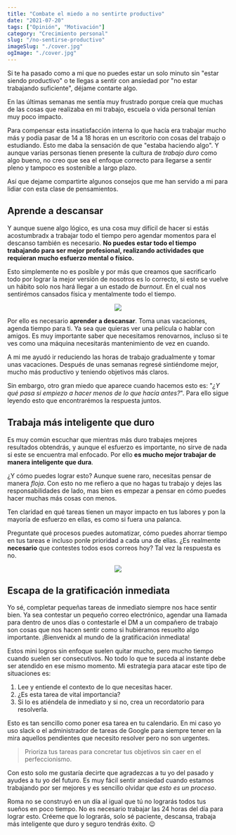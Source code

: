 ```yaml
---
title: "Combate el miedo a no sentirte productivo"
date: "2021-07-20"
tags: ["Opinión", "Motivación"]
category: "Crecimiento personal"
slug: "/no-sentirse-productivo"
imageSlug: "./cover.jpg"
ogImage: "./cover.jpg"
---
```


Si te ha pasado como a mi que no puedes estar un solo minuto sin "estar siendo productivo" o te llegas a sentir con ansiedad por "no estar trabajando suficiente", déjame contarte algo.

En las últimas semanas me sentía muy frustrado porque creía que muchas de las cosas que realizaba en mi trabajo, escuela o vida personal tenían muy poco impacto.

Para compensar esta insatisfacción interna lo que hacía era trabajar mucho más y podía pasar de 14 a 18 horas en un escritorio con cosas del trabajo o estudiando. Esto me daba la sensación de que "estaba haciendo algo". Y aunque varias personas tienen presente la cultura de _trabajo duro_ como algo bueno, no creo que sea el enfoque correcto para llegarse a sentir pleno y tampoco es sostenible a largo plazo. 

Así que dejame compartirte algunos consejos que me han servido a mi para lidiar con esta clase de pensamientos. 

## Aprende a descansar

Y aunque suene algo lógico, es una cosa muy difícil de hacer si estás acostumbradx a trabajar todo el tiempo pero agendar momentos para el descanso también es necesario. **No puedes estar todo el tiempo trabajando para ser mejor profesional, realizando actividades que requieran mucho esfuerzo mental o físico.**

Esto simplemente no es posible y por más que creamos que sacrificarlo todo por lograr la mejor versión de nosotros es lo correcto, si esto se vuelve un hábito solo nos hará llegar a un estado de _burnout_. En el cual nos sentirémos cansados física y mentalmente todo el tiempo. 

<center>
    <img src="https://media1.tenor.com/images/0d1329f5ff7d31712e3d12ce160df6ec/tenor.gif">
</center>

Por ello es necesario **aprender a descansar**. Toma unas vacaciones, agenda tiempo para ti. Ya sea que quieras ver una película o hablar con amigos. Es muy importante saber que necesitamos renovarnos, incluso si te ves como una máquina necesitarás mantenimiento de vez en cuando.

A mi me ayudó ir reduciendo las horas de trabajo gradualmente y tomar unas vacaciones. Después de unas semanas regresé sintiéndome mejor, mucho más productivo y teniendo objetivos más claros. 

Sin embargo, otro gran miedo que aparece cuando hacemos esto es: "_¿Y qué pasa si empiezo a hacer menos de lo que hacía antes?_". Para ello sigue leyendo esto que encontrarémos la respuesta juntos.

## Trabaja más inteligente que duro

Es muy común escuchar que mientras más duro trabajes mejores resultados obtendrás, y aunque el esfuerzo es importante, no sirve de nada si este se encuentra mal enfocado. Por ello **es mucho mejor trabajar de manera inteligente que dura**. 

¿Y cómo puedes lograr esto? Aunque suene raro, necesitas pensar de manera *floja*. Con esto no me refiero a que no hagas tu trabajo y dejes las responsabilidades de lado, mas bien es empezar a pensar en cómo puedes hacer muchas más cosas con menos. 

Ten claridad en qué tareas tienen un mayor impacto en tus labores y pon la mayoría de esfuerzo en ellas, es como si fuera una palanca. 

Preguntate qué procesos puedes automatizar, cómo puedes ahorrar tiempo en tus tareas e incluso ponle prioridad a cada una de ellas. ¿Es realmente **necesario** que contestes todos esos correos hoy? Tal vez la respuesta es no. 


<center>
    <img src="https://media1.tenor.com/images/e26ccbea06b105af373d1ac0d8509ecc/tenor.gif">
</center>

## Escapa de la gratificación inmediata

Yo sé, completar pequeñas tareas de inmediato siempre nos hace sentir bien. Ya sea contestar un pequeño correo electrónico, agendar una llamada para dentro de unos días o contestarle el DM a un compañero de trabajo son cosas que nos hacen sentir como si hubiéramos resuelto algo importante. ¡Bienvenidx al mundo de la gratificación inmediata! 

Estos mini logros sin enfoque suelen quitar mucho, pero mucho tiempo cuando suelen ser consecutivos. No todo lo que te suceda al instante debe ser atendido en ese mismo momento. Mi estrategia para atacar este tipo de situaciones es:

1. Lee y entiende el contexto de lo que necesitas hacer.
2. ¿Es esta tarea de vital importancia? 
3. Si lo es atiéndela de inmediato y si no, crea un recordatorio para resolverla. 

Esto es tan sencillo como poner esa tarea en tu calendario. En mi caso yo uso slack o el administrador de tareas de Google para siempre tener en la mira aquellos pendientes que necesito resolver pero no son urgentes. 

> Prioriza tus tareas para concretar tus objetivos sin caer en el perfeccionismo. 

Con esto solo me gustaría decirte que agradezcas a tu yo del pasado y ayudes a tu yo del futuro. Es muy fácil sentir ansiedad cuando estamos trabajando por ser mejores y es sencillo olvidar que *esto es un proceso*. 

Roma no se construyó en un día al igual que tú no lograrás todos tus sueños en poco tiempo. No es necesario trabajar las 24 horas del día para lograr esto. Créeme que lo lograrás, solo sé paciente, descansa, trabaja más inteligente que duro y seguro tendrás éxito. 😉